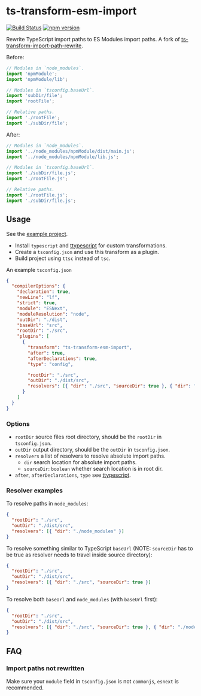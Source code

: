 # ts-transform-esm-import

[![Build Status](https://github.com/mgenware/ts-transform-esm-import/workflows/Build/badge.svg)](https://github.com/mgenware/ts-transform-esm-import/actions)
[![npm version](https://img.shields.io/npm/v/ts-transform-esm-import.svg?style=flat-square)](https://npmjs.com/package/ts-transform-esm-import)

Rewrite TypeScript import paths to ES Modules import paths. A fork of [ts-transform-import-path-rewrite](https://github.com/dropbox/ts-transform-import-path-rewrite).

Before:

```ts
// Modules in `node_modules`.
import 'npmModule';
import 'npmModule/lib';

// Modules in `tsconfig.baseUrl`.
import 'subDir/file';
import 'rootFile';

// Relative paths.
import './rootFile';
import './subDir/file';
```

After:

```ts
// Modules in `node_modules`.
import '../node_modules/npmModule/dist/main.js';
import '../node_modules/npmModule/lib.js';

// Modules in `tsconfig.baseUrl`.
import './subDir/file.js';
import './rootFile.js';

// Relative paths.
import './rootFile.js';
import './subDir/file.js';
```

## Usage

See the [example project](https://github.com/mgenware/ts-transform-esm-import/tree/main/example).

- Install `typescript` and [ttypescript](https://github.com/cevek/ttypescript) for custom transformations.
- Create a `tsconfig.json` and use this transform as a plugin.
- Build project using `ttsc` instead of `tsc`.

An example `tsconfig.json`

```json
{
  "compilerOptions": {
    "declaration": true,
    "newLine": "lf",
    "strict": true,
    "module": "ESNext",
    "moduleResolution": "node",
    "outDir": "./dist",
    "baseUrl": "src",
    "rootDir": "./src",
    "plugins": [
      {
        "transform": "ts-transform-esm-import",
        "after": true,
        "afterDeclarations": true,
        "type": "config",

        "rootDir": "./src",
        "outDir": "./dist/src",
        "resolvers": [{ "dir": "./src", "sourceDir": true }, { "dir": "./node_modules" }]
      }
    ]
  }
}
```

### Options

- `rootDir` source files root directory, should be the `rootDir` in `tsconfig.json`.
- `outDir` output directory, should be the `outDir` in `tsconfig.json`.
- `resolvers` a list of resolvers to resolve absolute import paths.
  - `dir` search location for absolute import paths.
  - `sourceDir`: `boolean` whether search location is in root dir.
- `after`, `afterDeclarations`, `type` see [ttypescript](https://github.com/cevek/ttypescript).

### Resolver examples

To resolve paths in `node_modules`:

```json
{
  "rootDir": "./src",
  "outDir": "./dist/src",
  "resolvers": [{ "dir": "./node_modules" }]
}
```

To resolve something similar to TypeScript `baseUrl` (NOTE: `sourceDir` has to be true as resolver needs to travel inside source directory):

```json
{
  "rootDir": "./src",
  "outDir": "./dist/src",
  "resolvers": [{ "dir": "./src", "sourceDir": true }]
}
```

To resolve both `baseUrl` and `node_modules` (with `baseUrl` first):

```json
{
  "rootDir": "./src",
  "outDir": "./dist/src",
  "resolvers": [{ "dir": "./src", "sourceDir": true }, { "dir": "./node_modules" }]
}
```

## FAQ

### Import paths not rewritten

Make sure your `module` field in `tsconfig.json` is not `commonjs`, `esnext` is recommended.
